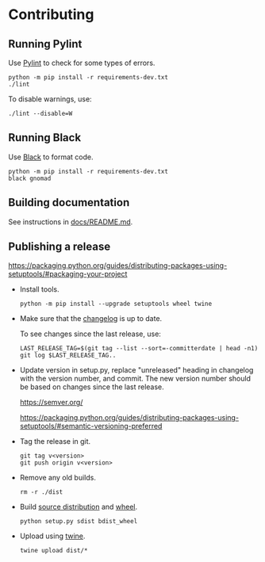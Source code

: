 # Contributing

## Running Pylint

Use [Pylint](https://www.pylint.org/) to check for some types of errors.

```
python -m pip install -r requirements-dev.txt
./lint
```

To disable warnings, use:

```
./lint --disable=W
```

## Running Black

Use [Black](https://black.readthedocs.io/) to format code.

```
python -m pip install -r requirements-dev.txt
black gnomad
```

## Building documentation

See instructions in [docs/README.md](./docs/README.md).

## Publishing a release

https://packaging.python.org/guides/distributing-packages-using-setuptools/#packaging-your-project

- Install tools.

  ```
  python -m pip install --upgrade setuptools wheel twine
  ```

- Make sure that the [changelog](./CHANGELOG.md) is up to date.

  To see changes since the last release, use:

  ```
  LAST_RELEASE_TAG=$(git tag --list --sort=-committerdate | head -n1)
  git log $LAST_RELEASE_TAG..
  ```

- Update version in setup.py, replace "unreleased" heading in changelog with the version number, and commit.
  The new version number should be based on changes since the last release.

  https://semver.org/

  https://packaging.python.org/guides/distributing-packages-using-setuptools/#semantic-versioning-preferred

- Tag the release in git.

  ```
  git tag v<version>
  git push origin v<version>
  ```

- Remove any old builds.

  ```
  rm -r ./dist
  ```

- Build [source distribution](https://packaging.python.org/guides/distributing-packages-using-setuptools/#source-distributions)
  and [wheel](https://packaging.python.org/guides/distributing-packages-using-setuptools/#wheels).

  ```
  python setup.py sdist bdist_wheel
  ```

- Upload using [twine](https://pypi.org/project/twine/).

  ```
  twine upload dist/*
  ```
